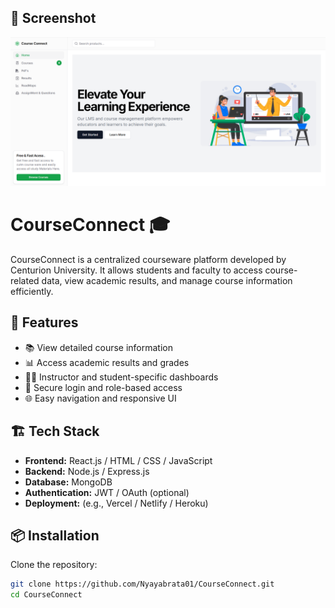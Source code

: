 ## 📸 Screenshot

![CourseConnect Screenshot](public/Screenshot%202025-05-06%20110059.png)


# CourseConnect 🎓

CourseConnect is a centralized courseware platform developed by Centurion University. It allows students and faculty to access course-related data, view academic results, and manage course information efficiently.

## 🚀 Features

- 📚 View detailed course information
- 📊 Access academic results and grades
- 🧑‍🏫 Instructor and student-specific dashboards
- 🔐 Secure login and role-based access
- 🌐 Easy navigation and responsive UI

## 🏗️ Tech Stack

- **Frontend:** React.js / HTML / CSS / JavaScript
- **Backend:** Node.js / Express.js
- **Database:** MongoDB
- **Authentication:** JWT / OAuth (optional)
- **Deployment:** (e.g., Vercel / Netlify / Heroku)

## 📦 Installation

Clone the repository:

```bash
git clone https://github.com/Nyayabrata01/CourseConnect.git
cd CourseConnect

